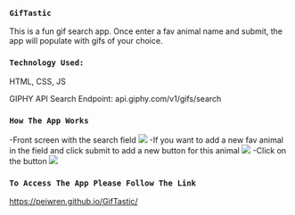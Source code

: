 
### `GifTastic`
This is a fun gif search app. Once enter a fav animal name and submit, the app will populate with gifs of your choice.

### `Technology Used:`
HTML, CSS, JS

GIPHY API Search Endpoint: api.giphy.com/v1/gifs/search

### `How The App Works`
-Front screen with the search field
<img src="http://peiwren.com/gify1.jpg">
-If you want to add a new fav animal in the field and click submit to add a new button for this animal
<img src="http://peiwren.com/gify2.jpg">
-Click on the button
<img src="http://peiwren.com/recipe3.jpg">


### `To Access The App Please Follow The Link`
https://peiwren.github.io/GifTastic/
